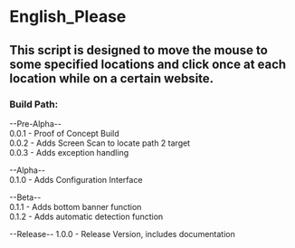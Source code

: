 # English_Please  

## This script is designed to move the mouse to some specified locations and click once at each location while on a certain website.  

### Build Path:  
  
--Pre-Alpha--  
0.0.1 - Proof of Concept Build  
0.0.2 - Adds Screen Scan to locate path 2 target  
0.0.3 - Adds exception handling  
  
--Alpha--  
0.1.0 - Adds Configuration Interface  
  
--Beta--  
0.1.1 - Adds bottom banner function  
0.1.2 - Adds automatic detection function  
  
--Release--
1.0.0 - Release Version, includes documentation  
